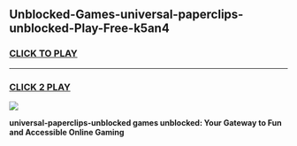 
## Unblocked-Games-universal-paperclips-unblocked-Play-Free-k5an4
<h3>
<a href="https://premium76.site?title=universal-paperclips-unblocked&ref=21A">CLICK TO PLAY</a></h3>
<hr>

<h3>
<a href="https://premium76.site?title=universal-paperclips-unblocked&ref=21A">CLICK 2 PLAY</a>
  
</h3>

<a href="https://premium76.site?title=universal-paperclips-unblocked&ref=21A"><img src="https://clearcache.store/games.png"></a>


**universal-paperclips-unblocked games unblocked: Your Gateway to Fun and Accessible Online Gaming**
